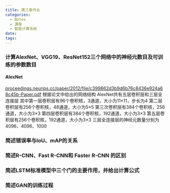 ```yaml
---
title: 第三章作业
categories:
  - Notes
  - 课程
  - 智能计算系统
date:
tags:
---
```

### 计算AlexNet、VGG19、ResNet152三个网络中的神经元数目及可训练的参数数目

#### AlexNet
[proceedings.neurips.cc/paper/2012/file/c399862d3b9d6b76c8436e924a68c45b-Paper.pdf](https://proceedings.neurips.cc/paper/2012/file/c399862d3b9d6b76c8436e924a68c45b-Paper.pdf)
根据论文中给出的网络结构
AlexNet共有五层卷积层和三层全连接层
其中第一层卷积层有96个卷积核，3通道，大小为11×11，步长为4
第二层卷积层有256个卷积核，48通道，大小为5×5
第三次卷积层有384个卷积核，256通道，大小为3×3
第四层卷积层有384个卷积核，192通道，大小为3×3
第五层卷积层有256个卷积核，192通道，大小为3×3
三层全连接层的神经元数量分别为4096、4096、1000




### 简述错误率与IoU、mAP的关系

### 简述R-CNN、Fast R-CNN和 Faster R-CNN 的区别

### 简述LSTM标准模型中三个门的主要作用，并给出计算公式

### 简述GAN的训练过程